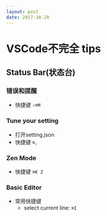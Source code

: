 ```yaml
---
layout: post
date: 2017-10-20
---
```


# VSCode不完全 tips

## Status Bar(状态台)

### 错误和提醒

- 快捷键 `⇧⌘M`

### Tune your setting

- 打开setting.json
- 快捷键 `⌘,`


### Zen Mode

- 快捷键 `⌘K Z`

### Basic Editor

- 常用快捷键
  - select current line: `⌘I`